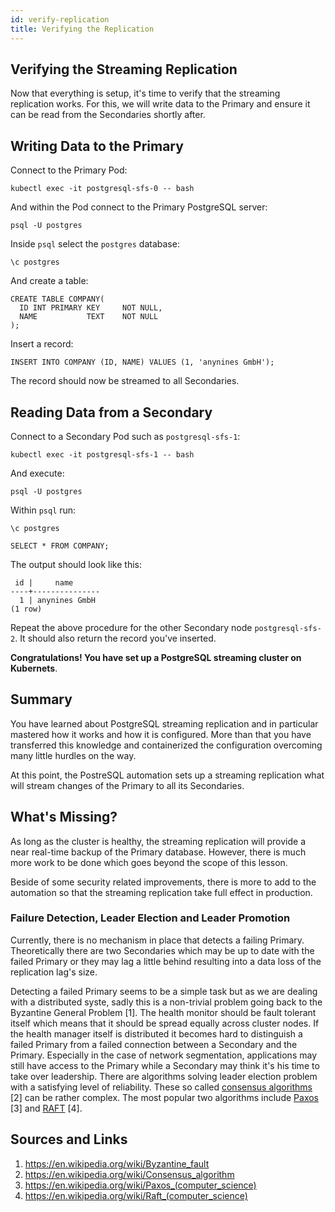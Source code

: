 ```yaml
---
id: verify-replication
title: Verifying the Replication
---
```


## Verifying the Streaming Replication

Now that everything is setup, it's time to verify that the streaming replication works. For this, we will write data to the Primary and ensure it can be read from the Secondaries shortly after.

## Writing Data to the Primary

Connect to the Primary Pod:

    kubectl exec -it postgresql-sfs-0 -- bash

And within the Pod connect to the Primary PostgreSQL server:

    psql -U postgres

Inside `psql` select the `postgres` database:

    \c postgres

And create a table:

    CREATE TABLE COMPANY(
      ID INT PRIMARY KEY     NOT NULL,
      NAME           TEXT    NOT NULL
    ); 

Insert a record:

    INSERT INTO COMPANY (ID, NAME) VALUES (1, 'anynines GmbH');

The record should now be streamed to all Secondaries.

## Reading Data from a Secondary

Connect to a Secondary Pod such as `postgresql-sfs-1`:

    kubectl exec -it postgresql-sfs-1 -- bash

And execute:

    psql -U postgres

Within `psql` run:

    \c postgres

    SELECT * FROM COMPANY;

The output should look like this:

     id |     name
    ----+---------------
      1 | anynines GmbH
    (1 row)

Repeat the above procedure for the other Secondary node `postgresql-sfs-2`. It should also return the record you've inserted.

**Congratulations! You have set up a PostgreSQL streaming cluster on Kubernets**.

## Summary

You have learned about PostgreSQL streaming replication and in particular mastered how it works and how it is configured. More than that you have transferred this knowledge and containerized the configuration overcoming many little hurdles on the way.

At this point, the PostreSQL automation sets up a streaming replication what will stream changes of the Primary to all its Secondaries.

## What's Missing?

As long as the cluster is healthy, the streaming replication will provide a near real-time backup of the Primary database. However, there is much more work to be done which goes beyond the scope of this lesson.

Beside of some security related improvements, there is more to add to the automation so that the streaming replication take full effect in production.

### Failure Detection, Leader Election and Leader Promotion

Currently, there is no mechanism in place that detects a failing Primary. Theoretically there are two Secondaries which may be up to date with the failed Primary or they may lag a little behind resulting into a data loss of the replication lag's size.

Detecting a failed Primary seems to be a simple task but as we are dealing with a distributed syste, sadly this is a non-trivial problem going back to the Byzantine General Problem [1]. The health monitor should be fault tolerant itself which means that it should be spread equally across cluster nodes. If the health manager itself is distributed it becomes hard to distinguish a failed Primary from a failed connection between a Secondary and the Primary. Especially in the case of network segmentation, applications may still have access to the Primary while a Secondary may think it's his time to take over leadership. There are algorithms solving leader election problem with a satisfying level of reliability. These so called [consensus algorithms](https://en.wikipedia.org/wiki/Consensus_algorithm) [2] can be rather complex. The most popular two algorithms include [Paxos](https://en.wikipedia.org/wiki/Paxos_(computer_science)) [3] and [RAFT](https://en.wikipedia.org/wiki/Raft_(computer_science)) [4].

## Sources and Links
1. https://en.wikipedia.org/wiki/Byzantine_fault
2. https://en.wikipedia.org/wiki/Consensus_algorithm
3. https://en.wikipedia.org/wiki/Paxos_(computer_science)
4. https://en.wikipedia.org/wiki/Raft_(computer_science)